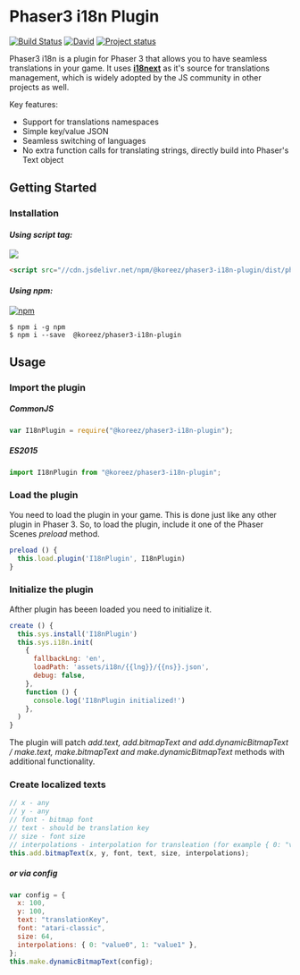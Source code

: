 # Phaser3 i18n Plugin

[![Build Status](https://travis-ci.org/koreezgames/phaser3-i18n-plugin.svg?branch=master)](https://travis-ci.org/koreezgames/phaser3-i18n-plugin) [![David](https://david-dm.org/koreezgames/phaser3-i18n-plugin.svg)]() [![Project status](https://img.shields.io/badge/status-active-brightgreen.svg)](#status)

Phaser3 i18n is a plugin for Phaser 3 that allows you to have seamless translations in your game. It uses **[i18next](https://github.com/i18next/i18next)** as it's source for translations management, which is widely adopted by the JS community in other projects as well.

Key features:

* Support for translations namespaces
* Simple key/value JSON
* Seamless switching of languages
* No extra function calls for translating strings, directly build into Phaser's Text object

## Getting Started

### Installation

#### **_Using script tag:_**

[![](https://data.jsdelivr.com/v1/package/npm/@koreez/phaser3-i18n-plugin/badge?style=rounded)](https://www.jsdelivr.com/package/npm/@koreez/phaser3-i18n-plugin/dist/phaseri18n.min.js)

```html
<script src="//cdn.jsdelivr.net/npm/@koreez/phaser3-i18n-plugin/dist/phaseri18n.min.js"></script>
```

#### **_Using npm:_**

[![npm](https://img.shields.io/npm/dt/@koreez/phaser3-i18n-plugin.svg)](https://www.npmjs.com/package/@koreez/phaser3-i18n-plugin)

```shell
$ npm i -g npm
$ npm i --save  @koreez/phaser3-i18n-plugin
```

## Usage

### Import the plugin

##### **_CommonJS_**

```javascript
var I18nPlugin = require("@koreez/phaser3-i18n-plugin");
```

##### **_ES2015_**

```javascript
import I18nPlugin from "@koreez/phaser3-i18n-plugin";
```

### Load the plugin

You need to load the plugin in your game. This is done just like any other plugin in Phaser 3.
So, to load the plugin, include it one of the Phaser Scenes _preload_ method.

```javascript
preload () {
  this.load.plugin('I18nPlugin', I18nPlugin)
}
```

### Initialize the plugin

Afther plugin has beeen loaded you need to initialize it.

```javascript
create () {
  this.sys.install('I18nPlugin')
  this.sys.i18n.init(
    {
      fallbackLng: 'en',
      loadPath: 'assets/i18n/{{lng}}/{{ns}}.json',
      debug: false,
    },
    function () {
      console.log('I18nPlugin initialized!')
    },
  )
}
```

The plugin will patch _add.text, add.bitmapText and add.dynamicBitmapText / make.text, make.bitmapText and make.dynamicBitmapText_ methods with additional functionality.

### Create localized texts

```javascript
// x - any
// y - any
// font - bitmap font
// text - should be translation key
// size - font size
// interpolations - interpolation for transleation (for example { 0: "value0", 1: "value1" }), note this is not required parametr
this.add.bitmapText(x, y, font, text, size, interpolations);
```

##### **_or via config_**

```javascript
var config = {
  x: 100,
  y: 100,
  text: "translationKey",
  font: "atari-classic",
  size: 64,
  interpolations: { 0: "value0", 1: "value1" },
};
this.make.dynamicBitmapText(config);
```
